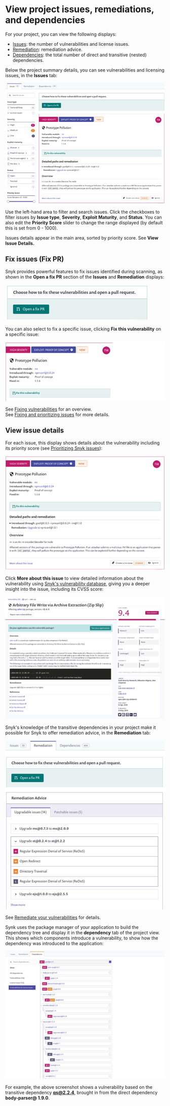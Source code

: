 # View project issues, remediations, and dependencies

For your project, you can view the following displays:

* [Issues](view-project-issues-remediations-and-dependencies.md): the number of vulnerabilities and license issues.
* [Remediation](view-project-issues-remediations-and-dependencies.md): remediation advice.
* [Dependencies](view-project-issues-remediations-and-dependencies.md): the total number of direct and transitive \(nested\) dependencies.

Below the project summary details, you can see vulnerabilities and licensing issues, in the **Issues** tab:

![](../../.gitbook/assets/image7.png)


Use the left-hand area to filter and search issues. Click the checkboxes to filter issues by **Issue type**, **Severity**, **Exploit Maturity**, and **Status**. You can also edit the **Priority Score** slider to change the range displayed \(by default this is set from 0 - 1000\).

Issues details appear in the main area, sorted by priority score. See **View Issue Details.**

## Fix issues \(Fix PR\)

Snyk provides powerful features to fix issues identified during scanning, as shown in the **Open a fix PR** section of the **Issues** and **Remediation** displays:

![](../../.gitbook/assets/image27.png)


You can also select to fix a specific issue, clicking **Fix this vulnerability** on a specific issue:

![](../../.gitbook/assets/image26.png)


See [Fixing vulnerabilities](https://docs.snyk.io/snyk-open-source/open-source-basics/fixing-vulnerabilities) for an overview.  
See [Fixing and prioritizing issues](https://docs.snyk.io/fixing-and-prioritizing-issues) for more details.

## View issue details

For each issue, this display shows details about the vulnerability including its priority score \(see [Prioritizing Snyk issues](https://support.snyk.io/hc/en-us/articles/360009884837-Prioritizing-Snyk-issues)\):

![](../../.gitbook/assets/image12.png)


Click **More about this issue** to view detailed information about the vulnerability using [Snyk's vulnerability database](https://snyk.io/product/vulnerability-database/), giving you a deeper insight into the issue, including its CVSS score:

![](../../.gitbook/assets/image15.png)


Snyk's knowledge of the transitive dependencies in your project make it possible for Snyk to offer remediation advice, in the **Remediation** tab:

![](../../.gitbook/assets/image19.png)


See [Remediate your vulnerabilities](https://docs.snyk.io/fixing-and-prioritizing-issues/issue-management/remediate-your-vulnerabilities) for details.

Synk uses the package manager of your application to build the dependency tree and display it in the **dependency** tab of the project view. This shows which components introduce a vulnerability, to show how the dependency was introduced to the application:

![](../../.gitbook/assets/image23.png)


For example, the above screenshot shows a vulnerability based on the transitive dependency **qs@2.2.4**, brought in from the direct dependency **body-parser@ 1.9.0**.

